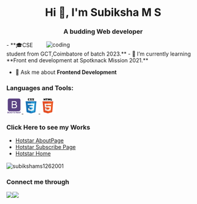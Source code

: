 <h1 align="center">Hi 👋, I'm Subiksha M S</h1>
<h3 align="center">A budding Web developer</h3>
<img align="right" alt="coding" width="400" src="https://cdn.dribbble.com/users/1314475/screenshots/3031368/me.gif">
-  **🎓CSE student from GCT,Coimbatore of batch 2023.**
- 🌱 I’m currently learning **Front end development at Spotknack Mission 2021.**

- 💬 Ask me about **Frontend Development**




<h3 align="left">Languages and Tools:</h3>
<p align="left"> <a href="https://getbootstrap.com" target="_blank"> <img src="https://raw.githubusercontent.com/devicons/devicon/master/icons/bootstrap/bootstrap-plain-wordmark.svg" alt="bootstrap" width="40" height="40"/> </a> <a href="https://www.w3schools.com/css/" target="_blank"> <img src="https://raw.githubusercontent.com/devicons/devicon/master/icons/css3/css3-original-wordmark.svg" alt="css3" width="40" height="40"/> </a> <a href="https://www.w3.org/html/" target="_blank"> <img src="https://raw.githubusercontent.com/devicons/devicon/master/icons/html5/html5-original-wordmark.svg" alt="html5" width="40" height="40"/> </a> </p>
<h3>Click Here to see my Works</h3>
<ul>
  <li><a href="https://serene-booth-d45bba.netlify.app/">Hotstar AboutPage</a></li>
  <li><a href="https://sharp-mccarthy-2516c9.netlify.app/">Hotstar Subscribe Page </a></li> 
  <li><a href="https://relaxed-mahavira-5d62f1.netlify.app/">Hotstar Home</a> </li> 
 </ul>
 <p><img align="center" src="https://github-readme-stats.vercel.app/api/top-langs?username=subikshams1262001&show_icons=true&locale=en&layout=compact" alt="subikshams1262001" /></p>
<h3>Connect me through</h3>

  
  <a href="https://www.linkedin.com/in/subiksha-m-s-a978171b0/">
   <img src="https://img.icons8.com/bubbles/50/000000/linkedin.png"/ align="left">
  </a> 
 <a href="mailto:subikshams2001@gmail.com.com"><img src="https://img.icons8.com/bubbles/50/000000/gmail.png"> 
  </a>

